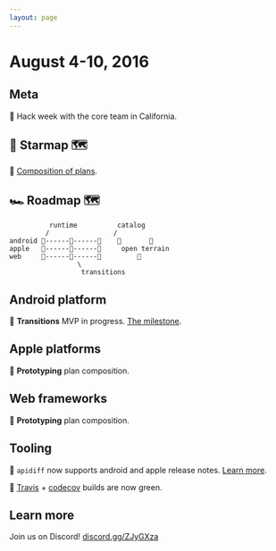 ```yaml
---
layout: page
---
```


# August 4-10, 2016

## Meta

🔨 Hack week with the core team in California.

## 🌟 Starmap 🗺

📝 [Composition of plans](https://material-motion.gitbooks.io/material-motion-starmap/content/specifications/runtime/performer-composition.html).

## 🏎 Roadmap 🗺

              runtime          catalog
             /                /
    android 🎉------📝------🚩    🌱       🌱
    apple   🎉------📝------🚩     open terrain
    web     🎉------🚩------🚩         🌱
                     \
                      transitions

## Android platform

📝 **Transitions** MVP in progress. [The milestone](https://github.com/material-motion/material-motion-transitions-android/milestone/1).

## Apple platforms

📝 **Prototyping** plan composition.

## Web frameworks

📝 **Prototyping** plan composition.

## Tooling

🎉 `apidiff` now supports android and apple release notes. [Learn more](https://github.com/material-motion/material-motion-apidiff).

🎉 [Travis](https://travis-ci.org/material-motion) + [codecov](https://codecov.io/gh/material-motion) builds are now green.

## Learn more

Join us on Discord! [discord.gg/ZJyGXza](https://discord.gg/ZJyGXza)
